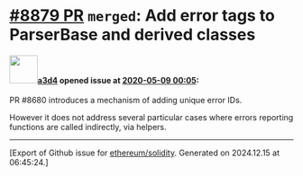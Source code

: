 # [\#8879 PR](https://github.com/ethereum/solidity/pull/8879) `merged`: Add error tags to ParserBase and derived classes

#### <img src="https://avatars.githubusercontent.com/u/60588784?v=4" width="50">[a3d4](https://github.com/a3d4) opened issue at [2020-05-09 00:05](https://github.com/ethereum/solidity/pull/8879):

PR #8680 introduces a mechanism of adding unique error IDs.

However it does not address several particular cases where errors reporting functions are called indirectly, via helpers.




-------------------------------------------------------------------------------



[Export of Github issue for [ethereum/solidity](https://github.com/ethereum/solidity). Generated on 2024.12.15 at 06:45:24.]
